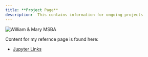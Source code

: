 ```yaml
---
title: **Project Page**
description:  This contains information for ongoing projects
---
```


![William & Mary MSBA](C:\Users\gabri\OneDrive\Pictures\Pics/WM.jpg)

Content for my refernce page is found here:

 -  [Jupyter Links](/Project_Reference/index.md)
